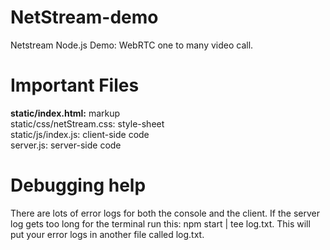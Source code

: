 NetStream-demo
=====================

Netstream Node.js Demo: WebRTC one to many video call.

Important Files
=====================

<b>static/index.html:</b> markup <br>
static/css/netStream.css: style-sheet <br>
static/js/index.js: client-side code <br>
server.js: server-side code

Debugging help
=====================

There are lots of error logs for both the console and the client.
If the server log gets too long for the terminal run this: npm start | tee log.txt.
This will put your error logs in another file called log.txt.
